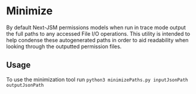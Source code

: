 # Minimize
By default Next-JSM permissions models when run in trace mode output the full paths to any accessed File I/O operations.
This utility is intended to help condense these autogenerated paths in order to aid readability when looking through the outputted permission files.

## Usage
To use the minimization tool run
`python3 minimizePaths.py inputJsonPath outputJsonPath`
